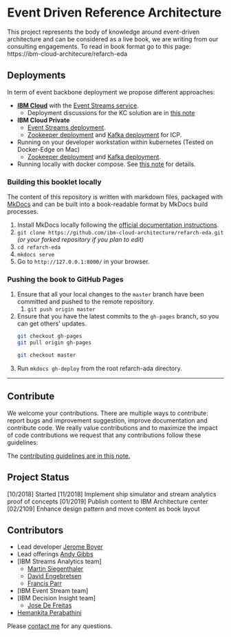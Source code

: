 # Event Driven Reference Architecture

This project represents the body of knowledge around event-driven architecture and can be considered as a live book, we are writing from our consulting engagements. 
To read in book format go to this page: https://ibm-cloud-architecure/refarch-eda  

## Deployments

In term of event backbone deployment we propose different approaches:
* **[IBM Cloud](https://cloud.ibm.com/)** with the [Event Streams service](https://cloud.ibm.com/catalog/services/event-streams).
  * Deployment discussions for the KC solution are in [this note](https://github.com/ibm-cloud-architecture/refarch-kc/blob/master/docs/prepare-ibm-cloud.md)
* **IBM Cloud Private**
  * [Event Streams deployment](./deployments/eventstreams/README.md).
  * [Zookeeper deployment](./deployments/zookeeper/README.md) and [Kafka deployment](./deployments/kafka/README.md) for ICP.
* Running on your developer workstation within kubernetes (Tested on Docker-Edge on Mac)
  * [Zookeeper deployment](./deployments/zookeeper/README.md) and [Kafka deployment](./deployments/kafka/README.md).
* Running locally with docker compose. See [this note](https://github.com/ibm-cloud-architecture/refarch-kc#run-locally) for details.


### Building this booklet locally

The content of this repository is written with markdown files, packaged with [MkDocs](https://www.mkdocs.org/) and can be built into a book-readable format by MkDocs build processes.

1. Install MkDocs locally following the [official documentation instructions](https://www.mkdocs.org/#installation).
2. `git clone https://github.com/ibm-cloud-architecture/refarch-eda.git` _(or your forked repository if you plan to edit)_
3. `cd refarch-eda`
4. `mkdocs serve`
5. Go to `http://127.0.0.1:8000/` in your browser.

### Pushing the book to GitHub Pages

1. Ensure that all your local changes to the `master` branch have been committed and pushed to the remote repository.
   1. `git push origin master`
2. Ensure that you have the latest commits to the `gh-pages` branch, so you can get others' updates.
	```bash
	git checkout gh-pages
	git pull origin gh-pages
	
	git checkout master
	```
3. Run `mkdocs gh-deploy` from the root refarch-ada directory.

--- 

## Contribute

We welcome your contributions. There are multiple ways to contribute: report bugs and improvement suggestion, improve documentation and contribute code.
We really value contributions and to maximize the impact of code contributions we request that any contributions follow these guidelines:

The [contributing guidelines are in this note.](./CONTRIBUTING.md)

## Project Status
[10/2018] Started
[11/2018] Implement ship simulator and stream analytics proof of concepts
[01/2019] Publish content to IBM Architecture center
[02/2109] Enhance design pattern and move content as book layout

## Contributors

* Lead developer [Jerome Boyer](https://www.linkedin.com/in/jeromeboyer/)
* Lead offerings [Andy Gibbs](https://www.linkedin.com/in/andy-g-3b7a06113/)
* [IBM Streams Analytics team]
  * [Martin Siegenthaler](https://www.linkedin.com/in/martin-siegenthaler-7654184/)
  * [David Engebretsen](https://www.linkedin.com/in/david-engebretsen/)
  * [Francis Parr](https://www.linkedin.com/in/francis-parr-26041924)
* [IBM Event Stream team]
* [IBM Decision Insight team]
  * [Jose De Freitas](https://www.linkedin.com/in/jose-de-freitas-755a501b/)
* [Hemankita Perabathini](https://www.linkedin.com/in/hemankita-perabathini/)

Please [contact me](mailto:boyerje@us.ibm.com) for any questions.

